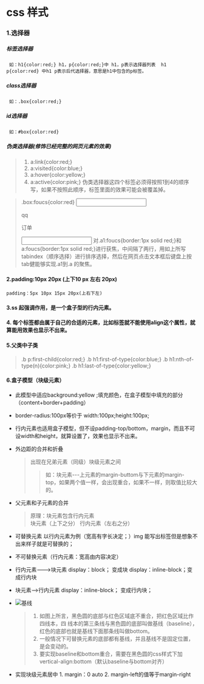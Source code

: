 # css 样式
### 1.选择器
##### 标签选择器 
     如：h1{color:red;} h1，p{color:red;}中 h1，p表示选择器列表  h1 p{color:red} 中h1 p表示后代选择器，意思是h1中包含的p标签。
##### class选择器 
     如：.box{color:red;}
#####  id选择器 
     如：#box{color:red}
##### 伪类选择器(修饰已经完整的网页元素的效果)
> 1. a:link{color:red;}
> 2. a:visited{color:blue;}
> 3. a:hover{color:yellow;}
> 4. a:active{color:pink;}
> 伪类选择器这四个标签必须得按照1到4的顺序写，如果不按照此顺序，标签里面的效果可能会被覆盖掉。
> 

> .box:foucs{color:red} <!--对元素获得焦点设置的命令，但是不是所有的元素都能设置焦点(input 可以获焦)-->
> <input class="a1" tabindex="1">
> <div class="box"  tabindex="2" >qq</div>
>  <p class="aa"  tabindex="3">订单</p>
>   <input class="a"   tabindex="4" >
> 对.a1:foucs{border:1px solid red;}和a:foucs{border:1px solid red;}进行获焦，中间隔了两行，用如上所写tabindex（顺序选择）进行排序选择，然后在网页点击文本框后键盘上按tab健能够实现.a1到.a 的聚焦。
> 

#### 2.padding:10px 20px (上下10 px 左右 20px)    
    padding：5px 10px 15px 20px(上右下左)
#### 3.<span>ss</span> 起强调作用，是一个盒子型的行内元素。
#### 4. 每个标签都由属于自己的合适的元素，比如<font>标签就不能使用align这个属性，就算能用效果也显示不出来。
#### 5.父类中子类
>.b p:first-child{color:red;} <!--p(子元素)作为.b这个类(父元素)的第一项的加样式   *对应出现是last-child * -->
>.b h1:first-of-type{color:blue;} <!--h1(子元素)作为.b这个类(父元素)的出现第一次的加样式-->
>.b h1:nth-of-type(n){color:pink;} <!--h1(子元素)作为.b这个类(父元素)的出现的第n行的加样式-->
>.b h1:last-of-type{color:yellow;} <!--h1(子元素)作为.b这个类(父元素)的出现最后一次的加样式-->
>

#### 6.盒子模型（块级元素）
- 此模型中适应background:yellow ;填充颜色，在盒子模型中填充的部分（content+border+padding）
- border-radius:100px等价于 width:100px;height:100px;  
- 行内元素也适用盒子模型，但不设padding-top/bottom，margin，而且不可设width和height，就算设置了，效果也显示不出来。
- 外边距的合并和折叠
   >   出现在兄弟元素（同级）块级元素之间
   >>  如：块元素---上元素的margin-buttom与下元素的margin-top，如果两个值一样，会出现重合，如果不一样，则取值比较大的。
- 父元素和子元素的合并
  >原理：块元素包含行内元素  <!--行内元素不能包含于块元素-->
  >块元素（上下之分） 行内元素（左右之分）

- 可替换元素 
     以行内元素为例（宽高有字长决定；）img 能写出标签但是想象不出来样子就是可替换的；
- 不可替换元素（行内元素：宽高由内容决定）
- 行内元素--->块元素
       display：block； 变成块
       display：inline-block；变成行内块
- 块元素-->行内元素
       display：inline-block； 变成行内块；
- ![基线](https://i.loli.net/2019/04/12/5cb07f6686c21.png)
  > 1. 如图上所言，黑色圆的底部与红色区域底不重合，把红色区域比作四线本，四
  > 线本的第三条线与黑色圆的底部叫做基线（baseline），红色的底部也就是基线下面那条线叫做bottom。
  > 2. 一般情况下可替换元素的底部都有基线，并且基线不是固定位置，是会变动的。
  > 3. 要实现baseline和bottom重合，需要在黑色圆的css样式下加
  >    vertical-align:bottom（默认baseline与bottom对齐）
  >    

- 实现块级元素居中
       1. margin：0  auto
       2. margin-left的值等于margin-right

